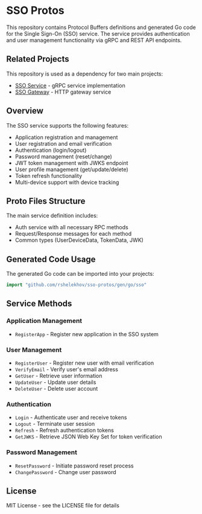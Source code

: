 # SSO Protos
This repository contains Protocol Buffers definitions and generated Go code for the Single Sign-On (SSO) service. The service provides authentication and user management functionality via gRPC and REST API endpoints.

## Related Projects
This repository is used as a dependency for two main projects:

- [SSO Service](https://github.com/rshelekhov/sso) - gRPC service implementation
- [SSO Gateway](https://github.com/rshelekhov/sso-gateway) - HTTP gateway service

## Overview
The SSO service supports the following features:

- Application registration and management
- User registration and email verification
- Authentication (login/logout)
- Password management (reset/change)
- JWT token management with JWKS endpoint
- User profile management (get/update/delete)
- Token refresh functionality
- Multi-device support with device tracking

## Proto Files Structure
The main service definition includes:

- Auth service with all necessary RPC methods
- Request/Response messages for each method
- Common types (UserDeviceData, TokenData, JWK)

## Generated Code Usage
The generated Go code can be imported into your projects:

``` go
import "github.com/rshelekhov/sso-protos/gen/go/sso"
```

## Service Methods

### Application Management

- `RegisterApp` - Register new application in the SSO system

### User Management

- `RegisterUser` - Register new user with email verification
- `VerifyEmail` - Verify user's email address
- `GetUser` - Retrieve user information
- `UpdateUser` - Update user details
- `DeleteUser` - Delete user account

### Authentication

- `Login` - Authenticate user and receive tokens
- `Logout` - Terminate user session
- `Refresh` - Refresh authentication tokens
- `GetJWKS` - Retrieve JSON Web Key Set for token verification

### Password Management

- `ResetPassword` - Initiate password reset process
- `ChangePassword` - Change user password

## License

MIT License - see the LICENSE file for details